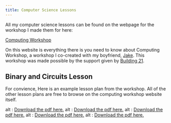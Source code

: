```yaml
---
title: Computer Science Lessons
---
```

All my computer science lessons can be found on the webpage for the workshop I made
them for here:

<div class="btn-nav">
<a href="https://www.computing-workshop.com"> Computing Workshop </a>
</div>

On this website is everything there is you need to know about Computing
Workshop, a workshop I co-created with my boyfriend, [Jake](https://www.jerrington.me).
This workshop was made possible by the support given by [Building
21](https://building21.ca).

Binary and Circuits Lesson
--------------------------
For convience, Here is an example lesson plan from the workshop. All of the
other lesson plans are free to browse on the computing workshop website itself.

<object data="/pdf/binary-lp.pdf" type="application/pdf"
class="lp">
  alt : <a href="/pdf/binary-lp.pdf">Download the pdf here.</a>
</object>
<object data="https://www.computing-workshop.com/pdf/1-slides.pdf" type="application/pdf"
class="lp">
  alt : <a href="https://www.computing-workshop.com/pdf/1-slides.pdf">Download the pdf here.</a>
</object>
<object data="https://www.computing-workshop.com/pdf/1-ws-gate-review.pdf" type="application/pdf"
class="lp">
  alt : <a href="https://www.computing-workshop.com/pdf/1-ws-gate-review.pdf">Download the pdf here.</a>
</object>
<object data="https://www.computing-workshop.com/pdf/1-ws-circuit.pdf" type="application/pdf"
class="lp">
  alt : <a href="https://www.computing-workshop.com/pdf/1-ws-circuit.pdf">Download the pdf here.</a>
</object>
<object data="https://www.computing-workshop.com/pdf/1-ws-bb-reverse-engineering.pdf" type="application/pdf"
class="lp">
  alt : <a href="https://www.computing-workshop.com/pdf/1-ws-bb-reverse-engineering.pdf">Download the pdf here.</a>
</object>
